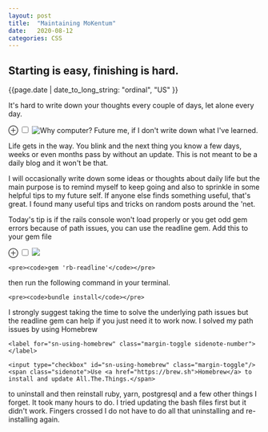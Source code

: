 ```yaml
---
layout: post
title:  "Maintaining MoKentum"
date:   2020-08-12
categories: CSS
---
```


<h2>Starting is easy, finishing is hard.</h2>

{{page.date | date_to_long_string: "ordinal", "US" }}

<section>
  <p>
    
It's hard to write down your thoughts every couple of days, let alone every day. 

  <label for="mn-every-day" class="margin-toggle">&#8853;</label>
  <input type="checkbox" id="mn-every-day" class="margin-toggle"/>
    <span class="marginnote">
      <img
      src="https://res.cloudinary.com/kentasy/image/upload/v1597273485/Connected-Thoughts/why-computer.gif" alt="Why
      computer?"/>
      Future me, if I don't write down what I've learned.
    </span>

Life gets in the way. You blink and
the next thing you know a few days, weeks or even months pass by without an update. This is not meant to be a daily
blog and it won't be that. 
  </p>
  
  <p>I will occasionally write down some ideas or thoughts about daily life but the main purpose
is to remind myself to keep going and also to sprinkle in some helpful tips to my future self. If anyone else finds something useful, that's great. I found many useful tips and tricks on random posts around the 'net.
  </p>

  <p>
  Today's tip is if the rails console won't load properly or you get odd gem errors because of path issues, you can use the readline gem. Add this to your gem file 
  
  
  <label for="mn-all-things" class="margin-toggle">&#8853;</label>
  <input type="checkbox" id="mn-all-things" class="margin-toggle"/>
      <span class="marginnote">
      <img src="https://res.cloudinary.com/kentasy/image/upload/v1597276442/Connected-Thoughts/all-the-things.jpg"/></span>
      
    <pre><code>gem 'rb-readline'</code></pre>
  
  <p>
    then run the following command in your terminal.
  </p>
  
    <pre><code>bundle install</code></pre>
  
  <p>
    I strongly suggest taking the time to solve the underlying path issues but the readline gem can help if you just need
    it to work now. I solved my path issues by using Homebrew

    <label for="sn-using-homebrew" class="margin-toggle sidenote-number"></label> 
    
    <input type="checkbox" id="sn-using-homebrew" class="margin-toggle"/> 
    <span class="sidenote">Use <a href="https://brew.sh">Homebrew</a> to install and update All.The.Things.</span>

 to uninstall and then reinstall ruby, yarn, postgresql and a few other things I forget. It took many hours to do.
    I tried updating the bash files first but it didn't work. Fingers crossed I do not have to do all that uninstalling
    and re-installing again.
  </p> 

   </p> 
     
</section>